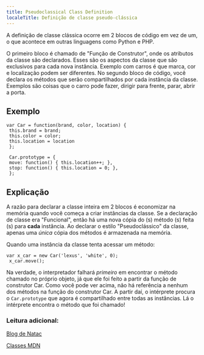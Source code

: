 ```yaml
---
title: Pseudoclassical Class Definition
localeTitle: Definição de classe pseudo-clássica
---
```

A definição de classe clássica ocorre em 2 blocos de código em vez de um, o que acontece em outras linguagens como Python e PHP.

O primeiro bloco é chamado de "Função de Construtor", onde os atributos da classe são declarados. Esses são os aspectos da classe que são exclusivos para cada nova instância. Exemplo com carros é que marca, cor e localização podem ser diferentes. No segundo bloco de código, você declara os métodos que serão compartilhados por cada instância da classe. Exemplos são coisas que o carro pode fazer, dirigir para frente, parar, abrir a porta.

## Exemplo
```
var Car = function(brand, color, location) { 
 this.brand = brand; 
 this.color = color; 
 this.location = location 
 }; 
 
 Car.prototype = { 
 move: function() { this.location++; }, 
 stop: function() { this.location = 0; }, 
 }; 
```

## Explicação

A razão para declarar a classe inteira em 2 blocos é economizar na memória quando você começa a criar instâncias da classe. Se a declaração de classe era "Funcional", então há uma nova cópia do (s) método (s) feita (s) para **cada** instância. Ao declarar o estilo "Pseudoclássico" da classe, apenas uma _única_ cópia dos métodos é armazenada na memória.

Quando uma instância da classe tenta acessar um método:
```
var x_car = new Car('lexus', 'white', 0); 
 x_car.move(); 
```

Na verdade, o interpretador falhará _primeiro_ em encontrar o método chamado no próprio objeto, já que ele foi feito a partir da função de construtor Car. Como você pode ver acima, não há referência a nenhum dos métodos na função do construtor Car. A partir daí, o intérprete procura o `Car.prototype` que agora é compartilhado entre todas as instâncias. Lá o intérprete encontra o método que foi chamado!

### Leitura adicional:

[Blog de Natac](https://natacseanc.wordpress.com/2015/08/04/javascript-object-create-and-classes/)

[Classes MDN](https://developer.mozilla.org/en-US/docs/Web/JavaScript/Introduction_to_Object-Oriented_JavaScript)
